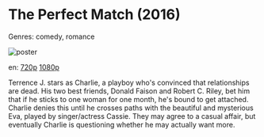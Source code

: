 # The Perfect Match (2016)

Genres: comedy, romance

![poster](http://image.tmdb.org/t/p/w500/iAfySdR9cVmmSv78JbpiAl5iz9s.jpg)

en:
  [720p](magnet:?xt=urn:btih:89E70B186E8265B750CC50439EB46825D66832D7&tr=udp://glotorrents.pw:6969/announce&tr=udp://tracker.opentrackr.org:1337/announce&tr=udp://torrent.gresille.org:80/announce&tr=udp://tracker.openbittorrent.com:80&tr=udp://tracker.coppersurfer.tk:6969&tr=udp://tracker.leechers-paradise.org:6969&tr=udp://p4p.arenabg.ch:1337&tr=udp://tracker.internetwarriors.net:1337)
  [1080p](magnet:?xt=urn:btih:724500774CCA917FD8F55AD34B5627D15DC667DE&tr=udp://glotorrents.pw:6969/announce&tr=udp://tracker.opentrackr.org:1337/announce&tr=udp://torrent.gresille.org:80/announce&tr=udp://tracker.openbittorrent.com:80&tr=udp://tracker.coppersurfer.tk:6969&tr=udp://tracker.leechers-paradise.org:6969&tr=udp://p4p.arenabg.ch:1337&tr=udp://tracker.internetwarriors.net:1337)
  


Terrence J. stars as Charlie, a playboy who's convinced that relationships are dead. His two best friends, Donald Faison and Robert C. Riley, bet him that if he sticks to one woman for one month, he's bound to get attached. Charlie denies this until he crosses paths with the beautiful and mysterious Eva, played by singer/actress Cassie. They may agree to a casual affair, but eventually Charlie is questioning whether he may actually want more.